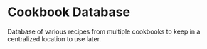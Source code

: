 # Cookbook Database
 Database of various recipes from multiple cookbooks to keep in a centralized location to use later.
